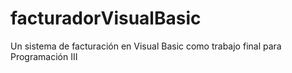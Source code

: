 # facturadorVisualBasic
Un sistema de facturación en Visual Basic como trabajo final para Programación III
